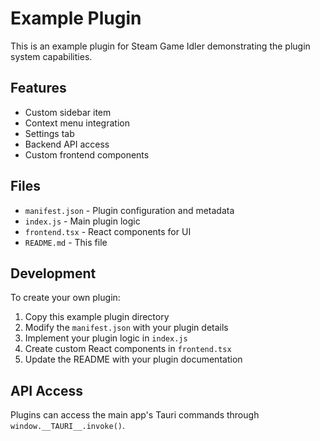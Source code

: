# Example Plugin

This is an example plugin for Steam Game Idler demonstrating the plugin system capabilities.

## Features

- Custom sidebar item
- Context menu integration
- Settings tab
- Backend API access
- Custom frontend components

## Files

- `manifest.json` - Plugin configuration and metadata
- `index.js` - Main plugin logic
- `frontend.tsx` - React components for UI
- `README.md` - This file

## Development

To create your own plugin:

1. Copy this example plugin directory
2. Modify the `manifest.json` with your plugin details
3. Implement your plugin logic in `index.js`
4. Create custom React components in `frontend.tsx`
5. Update the README with your plugin documentation

## API Access

Plugins can access the main app's Tauri commands through `window.__TAURI__.invoke()`.
